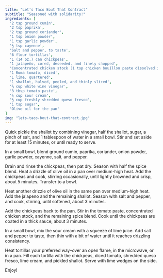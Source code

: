 ```yaml
---
title: "Let's Taco Bout That Contract"
subtitle: "Seasoned with solidarity!"
ingredients: [
  '2 tsp ground cumin',
  '2 tsp paprika',
  '2 tsp ground coriander',
  '1 tsp onion powder',
  '1 tsp garlic powder',
  '½ tsp cayenne',
  'Salt and pepper, to taste',
  '6 flour tortillas',
  '1 (14 oz.) can chickpeas',
  '1 jalapeño, cored, deseeded, and finely chopped',
  'Concentrated chicken stock (1 tsp chicken bouillon paste dissolved in ¼ cup hot water)',
  '1 Roma tomato, diced',
  '1 lime, quartered',
  '1 shallot, halved, peeled, and thinly sliced',
  '⅓ cup white wine vinegar',
  '3 tbsp tomato paste',
  '¼ cup sour cream',
  '½ cup freshly shredded queso fresco',
  '1 tsp sugar',
  'Olive oil for the pan'
]
img: "lets-taco-bout-that-contract.jpg"
---
```


Quick pickle the shallot by combining vinegar, half the shallot, sugar, a pinch of salt, and 1 tablespoon of water in a small bowl. Stir and set aside for at least 15 minutes, or until ready to serve.

In a small bowl, blend ground cumin, paprika, coriander, onion powder, garlic powder, cayenne, salt, and pepper.

Drain and rinse the chickpeas, then pat dry. Season with half the spice blend. Heat a drizzle of olive oil in a pan over medium-high heat. Add the chickpeas and cook, stirring occasionally, until lightly browned and crisp, about 5 minutes. Transfer to a bowl.

Heat another drizzle of olive oil in the same pan over medium-high heat. Add the jalapeno and the remaining shallot. Season with salt and pepper, and cook, stirring, until softened, about 3 minutes.

Add the chickpeas back to the pan. Stir in the tomato paste, concentrated chicken stock, and the remaining spice blend. Cook until the chickpeas are coated in a thick sauce, about 3 minutes.

In a small bowl, mix the sour cream with a squeeze of lime juice. Add salt and pepper to taste, then thin with a bit of water until it reaches drizzling consistency.

Heat tortillas your preferred way–over an open flame, in the microwave, or in a pan. Fill each tortilla with the chickpeas, diced tomato, shredded queso fresco, lime cream, and pickled shallot. Serve with lime wedges on the side.

Enjoy!